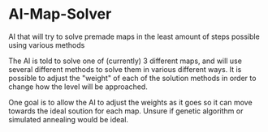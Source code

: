 # AI-Map-Solver
AI that will try to solve premade maps in the least amount of steps possible using various methods

The AI is told to solve one of (currently) 3 different maps, and will use several different methods to solve them in various different ways.
It is possible to adjust the "weight" of each of the solution methods in order to change how the level will be approached.

One goal is to allow the AI to adjust the weights as it goes so it can move towards the ideal soution for each map. Unsure if genetic algorithm or simulated annealing would be ideal.
